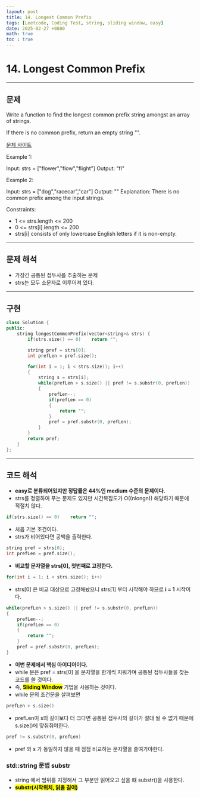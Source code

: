 ```yaml
---
layout: post
title: 14. Longest Common Prefix
tags: [Leetcode, Coding Test, string, sliding window, easy]
date: 2025-02-27 +0800
math: true
toc : true
---
```





# 14. Longest Common Prefix



****


## 문제

Write a function to find the longest common prefix string amongst an array of strings.

If there is no common prefix, return an empty string "".

[문제 사이트](https://leetcode.com/problems/longest-common-prefix/description/?envType=study-plan-v2&envId=top-interview-150)

Example 1:

Input: strs = ["flower","flow","flight"]
Output: "fl"

Example 2:

Input: strs = ["dog","racecar","car"]
Output: ""
Explanation: There is no common prefix among the input strings.
 

Constraints:

- 1 <= strs.length <= 200
- 0 <= strs[i].length <= 200
- strs[i] consists of only lowercase English letters if it is non-empty.


****



## 문제 해석
- 가장긴 공통된 접두사를 추출하는 문제
- strs는 모두 소문자로 이루어져 있다.



****


## 구현


```cpp
class Solution {
public:
    string longestCommonPrefix(vector<string>& strs) {
        if(strs.size() == 0)    return "";

        string pref = strs[0];
        int prefLen = pref.size();

        for(int i = 1; i < strs.size(); i++)
        {
            string s = strs[i];
            while(prefLen > s.size() || pref != s.substr(0, prefLen))
            {
                prefLen--;
                if(prefLen == 0)
                {
                    return "";
                }
                pref = pref.substr(0, prefLen);
            }
        }
        return pref;
    }
};
```



****


## 코드 해석

- **easy로 분류되어있지만 정답률은 44%인 medium 수준의 문제이다.**
- strs를 정렬하여 푸는 문제도 있지만 시간복잡도가 O(\(nlongn\)) 해당하기 때문에 적절치 않다.


```cpp
if(strs.size() == 0)    return "";
```
- 처음 기본 조건이다.
- strs가 비어있다면 공백을 출력한다.


```cpp
string pref = strs[0];
int prefLen = pref.size();
```
- **비교할 문자열을 strs[0], 첫번째로 고정한다.**

```cpp
for(int i = 1; i < strs.size(); i++)
```
- strs[0] 은 비교 대상으로 고정해놨으니 strs[1] 부터 시작해야 하므로 **i = 1** 시작이다.


```cpp
while(prefLen > s.size() || pref != s.substr(0, prefLen))
{
    prefLen--;
    if(prefLen == 0)
    {
        return "";
    }
    pref = pref.substr(0, prefLen);
}
```
- **이번 문제에서 핵심 아이디어이다.**
- while 문은 pref = strs[0] 을 문자열을 한개씩 지워가며 공통된 접두사들을 찾는 코드를 쓸 것이다.
- 즉, **<mark>Sliding Window</mark>** 기법을 사용하는 것이다.
- while 문의 조건문을 살펴보면

```cpp
prefLen > s.size() 
```
- prefLen이 s의 길이보다 더 크다면 공통된 접두사의 길이가 절대 될 수 없기 때문에 s.size()에 맞춰줘야한다.


```cpp
pref != s.substr(0, prefLen)
```
- pref 와 s 가 동일하지 않을 때 점점 비교하는 문자열을 줄여가야한다.



### std::string 문법 substr

- string 에서 범위를 지정해서 그 부분만 읽어오고 싶을 떄 substr()을 사용한다.
- <mark>**substr(시작위치, 읽을 길이)**</mark>